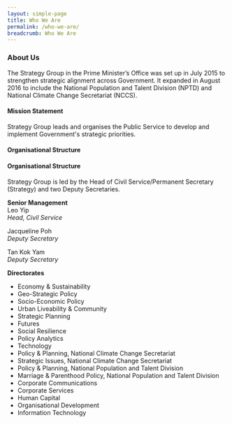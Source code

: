 ```yaml
---
layout: simple-page
title: Who We Are
permalink: /who-we-are/
breadcrumb: Who We Are
---
```


### **About Us**

The Strategy Group in the Prime Minister’s Office was set up in July 2015 to strengthen strategic alignment across Government. It expanded in August 2016 to include the National Population and Talent Division (NPTD) and National Climate Change Secretariat (NCCS).

#### Mission Statement ####
Strategy Group leads and organises the Public Service to develop and implement Government's strategic priorities. <br   />


#### Organisational Structure ####


#### Organisational Structure ####
Strategy Group is led by the Head of Civil Service/Permanent Secretary (Strategy) and two Deputy Secretaries. 

**Senior Management**<br  />
Leo Yip<br  />
*Head, Civil Service*

Jacqueline Poh<br  />
*Deputy Secretary*

Tan Kok Yam<br  />
*Deputy Secretary*

**Directorates** 
* Economy & Sustainability
* Geo-Strategic Policy
* Socio-Economic Policy
* Urban Liveability & Community
* Strategic Planning
* Futures
* Social Resilience
* Policy Analytics
* Technology
* Policy & Planning, National Climate Change Secretariat
* Strategic Issues, National Climate Change Secretariat
* Policy & Planning, National Population and Talent Division
* Marriage & Parenthood Policy, National Population and Talent Division
* Corporate Communications
* Corporate Services
* Human Capital
* Organisational Development
* Information Technology
